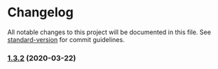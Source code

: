 # Changelog

All notable changes to this project will be documented in this file. See [standard-version](https://github.com/conventional-changelog/standard-version) for commit guidelines.

### [1.3.2](https://github.com/12Tech/proxytea/compare/v1.3.1...v1.3.2) (2020-03-22)
